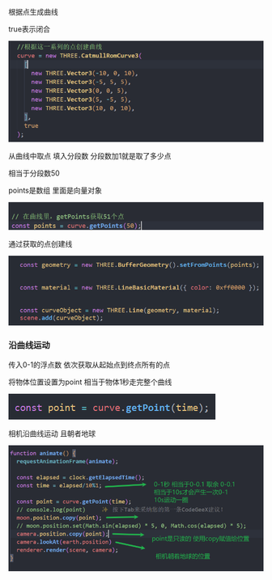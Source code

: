 

 根据点生成曲线

true表示闭合

![image-20240412160929257](img/image-20240412160929257.png)

从曲线中取点 填入分段数 分段数加1就是取了多少点

相当于分段数50

points是数组 里面是向量对象

![image-20240412161154643](img/image-20240412161154643.png)

通过获取的点创建线

![image-20240412161525719](img/image-20240412161525719.png)

### 沿曲线运动 

传入0-1的浮点数 依次获取从起始点到终点所有的点

将物体位置设置为point 相当于物体1秒走完整个曲线

![image-20240412162644170](img/image-20240412162644170.png)

相机沿曲线运动 且朝者地球

![image-20240412163403099](img/image-20240412163403099.png)
